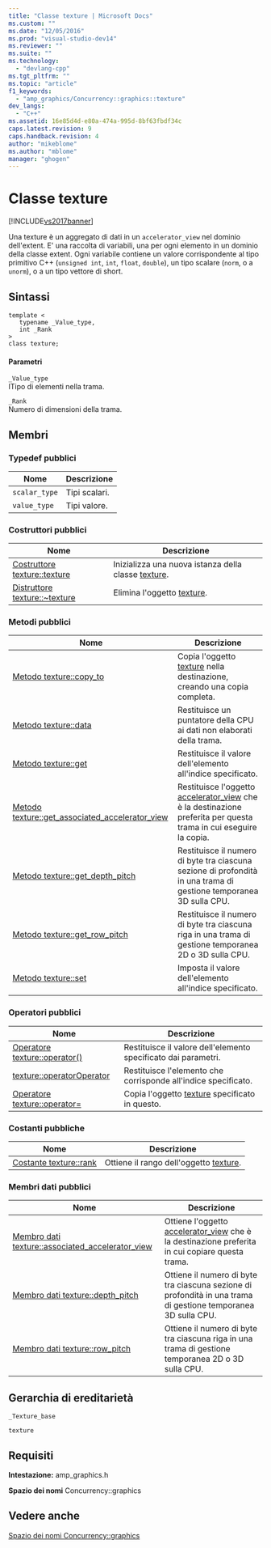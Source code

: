 ```yaml
---
title: "Classe texture | Microsoft Docs"
ms.custom: ""
ms.date: "12/05/2016"
ms.prod: "visual-studio-dev14"
ms.reviewer: ""
ms.suite: ""
ms.technology: 
  - "devlang-cpp"
ms.tgt_pltfrm: ""
ms.topic: "article"
f1_keywords: 
  - "amp_graphics/Concurrency::graphics::texture"
dev_langs: 
  - "C++"
ms.assetid: 16e85d4d-e80a-474a-995d-8bf63fbdf34c
caps.latest.revision: 9
caps.handback.revision: 4
author: "mikeblome"
ms.author: "mblome"
manager: "ghogen"
---
```

# Classe texture
[!INCLUDE[vs2017banner](../../../assembler/inline/includes/vs2017banner.md)]

Una texture è un aggregato di dati in un `accelerator_view` nel dominio dell'extent.  E' una raccolta di variabili, una per ogni elemento in un dominio della classe extent.  Ogni variabile contiene un valore corrispondente al tipo primitivo C\+\+ \(`unsigned int`, `int`, `float`, `double`\), un tipo scalare \(`norm`, o a `unorm`\), o a un tipo vettore di short.  
  
## Sintassi  
  
```  
template <  
   typename _Value_type,  
   int _Rank  
>  
class texture;  
```  
  
#### Parametri  
 `_Value_type`  
 ITipo di elementi nella trama.  
  
 `_Rank`  
 Numero di dimensioni della trama.  
  
## Membri  
  
### Typedef pubblici  
  
|Nome|Descrizione|  
|----------|-----------------|  
|`scalar_type`|Tipi scalari.|  
|`value_type`|Tipi valore.|  
  
### Costruttori pubblici  
  
|Nome|Descrizione|  
|----------|-----------------|  
|[Costruttore texture::texture](../Topic/texture::texture%20Constructor.md)|Inizializza una nuova istanza della classe [texture](../../../parallel/amp/reference/texture-class.md).|  
|[Distruttore texture::~texture](../Topic/texture::~texture%20Destructor.md)|Elimina l'oggetto [texture](../../../parallel/amp/reference/texture-class.md).|  
  
### Metodi pubblici  
  
|Nome|Descrizione|  
|----------|-----------------|  
|[Metodo texture::copy\_to](../Topic/texture::copy_to%20Method.md)|Copia l'oggetto [texture](../../../parallel/amp/reference/texture-class.md) nella destinazione, creando una copia completa.|  
|[Metodo texture::data](../Topic/texture::data%20Method.md)|Restituisce un puntatore della CPU ai dati non elaborati della trama.|  
|[Metodo texture::get](../Topic/texture::get%20Method.md)|Restituisce il valore dell'elemento all'indice specificato.|  
|[Metodo texture::get\_associated\_accelerator\_view](../Topic/texture::get_associated_accelerator_view%20Method.md)|Restituisce l'oggetto [accelerator\_view](../../../parallel/amp/reference/accelerator-view-class.md) che è la destinazione preferita per questa trama in cui eseguire la copia.|  
|[Metodo texture::get\_depth\_pitch](../Topic/texture::get_depth_pitch%20Method.md)|Restituisce il numero di byte tra ciascuna sezione di profondità in una trama di gestione temporanea 3D sulla CPU.|  
|[Metodo texture::get\_row\_pitch](../Topic/texture::get_row_pitch%20Method.md)|Restituisce il numero di byte tra ciascuna riga in una trama di gestione temporanea 2D o 3D sulla CPU.|  
|[Metodo texture::set](../Topic/texture::set%20Method.md)|Imposta il valore dell'elemento all'indice specificato.|  
  
### Operatori pubblici  
  
|Nome|Descrizione|  
|----------|-----------------|  
|[Operatore texture::operator\(\)](../Topic/texture::operator\(\)%20Operator.md)|Restituisce il valore dell'elemento specificato dai parametri.|  
|[texture::operatorOperator](../Topic/texture::operatorOperator.md)|Restituisce l'elemento che corrisponde all'indice specificato.|  
|[Operatore texture::operator\=](../Topic/texture::operator=%20Operator.md)|Copia l'oggetto [texture](../../../parallel/amp/reference/texture-class.md) specificato in questo.|  
  
### Costanti pubbliche  
  
|Nome|Descrizione|  
|----------|-----------------|  
|[Costante texture::rank](../Topic/texture::rank%20Constant.md)|Ottiene il rango dell'oggetto [texture](../../../parallel/amp/reference/texture-class.md).|  
  
### Membri dati pubblici  
  
|Nome|Descrizione|  
|----------|-----------------|  
|[Membro dati texture::associated\_accelerator\_view](../Topic/texture::associated_accelerator_view%20Data%20Member.md)|Ottiene l'oggetto [accelerator\_view](../../../parallel/amp/reference/accelerator-view-class.md) che è la destinazione preferita in cui copiare questa trama.|  
|[Membro dati texture::depth\_pitch](../Topic/texture::depth_pitch%20Data%20Member.md)|Ottiene il numero di byte tra ciascuna sezione di profondità in una trama di gestione temporanea 3D sulla CPU.|  
|[Membro dati texture::row\_pitch](../Topic/texture::row_pitch%20Data%20Member.md)|Ottiene il numero di byte tra ciascuna riga in una trama di gestione temporanea 2D o 3D sulla CPU.|  
  
## Gerarchia di ereditarietà  
 `_Texture_base`  
  
 `texture`  
  
## Requisiti  
 **Intestazione:** amp\_graphics.h  
  
 **Spazio dei nomi** Concurrency::graphics  
  
## Vedere anche  
 [Spazio dei nomi Concurrency::graphics](../../../parallel/amp/reference/concurrency-graphics-namespace.md)
